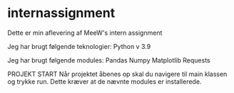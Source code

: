 # internassignment
Dette er min aflevering af MeeW's intern assignment

Jeg har brugt følgende teknologier:
  Python v 3.9

Jeg har brugt følgende modules:
  Pandas
  Numpy
  Matplotlib
  Requests
  
PROJEKT START
  Når projektet åbenes op skal du navigere til main klassen og trykke run. Dette kræver at de nævnte modules er installerede.
